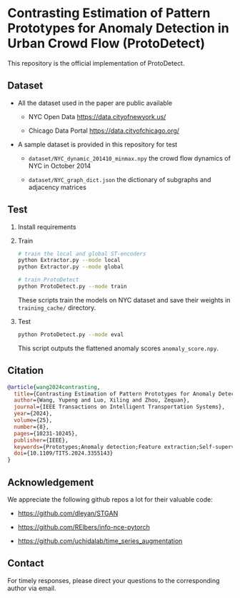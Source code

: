 # Contrasting Estimation of Pattern Prototypes for Anomaly Detection in Urban Crowd Flow (ProtoDetect)

This repository is the official implementation of ProtoDetect.


## Dataset

- All the dataset used in the paper are public available

    - NYC Open Data https://data.cityofnewyork.us/

    - Chicago Data Portal https://data.cityofchicago.org/

- A sample dataset is provided in this repository for test

    - `dataset/NYC_dynamic_201410_minmax.npy` the crowd flow dynamics of NYC in October 2014

    - `dataset/NYC_graph_dict.json` the dictionary of subgraphs and adjacency matrices

## Test

1. Install requirements

2. Train

    ```bash
    # train the local and global ST-encoders
    python Extractor.py --mode local
    python Extractor.py --mode global

    # train ProtoDetect
    python ProtoDetect.py --mode train
    ```

    These scripts train the models on NYC dataset and save their weights in `training_cache/` directory.

3. Test

    ```bash
    python ProtoDetect.py --mode eval
    ```
    This script outputs the flattened anomaly scores `anomaly_score.npy`.

## Citation
```bib
@article{wang2024contrasting,
  title={Contrasting Estimation of Pattern Prototypes for Anomaly Detection in Urban Crowd Flow},
  author={Wang, Yupeng and Luo, Xiling and Zhou, Zequan},
  journal={IEEE Transactions on Intelligent Transportation Systems},
  year={2024},
  volume={25},
  number={8},
  pages={10231-10245},
  publisher={IEEE},
  keywords={Prototypes;Anomaly detection;Feature extraction;Self-supervised learning;Spatiotemporal phenomena;Behavioral sciences;Tensors;Anomaly detection;crowd management;urban transportation systems;contrastive learning},
  doi={10.1109/TITS.2024.3355143}
}
```

## Acknowledgement

We appreciate the following github repos a lot for their valuable code:

- https://github.com/dleyan/STGAN

- https://github.com/RElbers/info-nce-pytorch

- https://github.com/uchidalab/time_series_augmentation


## Contact
For timely responses, please direct your questions to the corresponding author via email.
